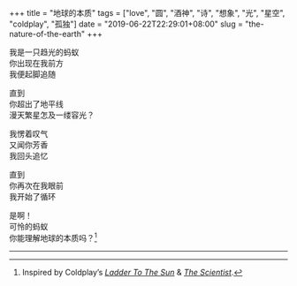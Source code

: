+++
title = "地球的本质"
tags = ["love", "圆", "酒神", "诗", "想象", "光", "星空", "coldplay", "孤独"]
date = "2019-06-22T22:29:01+08:00"
slug = "the-nature-of-the-earth"
+++

我是一只趋光的蚂蚁  
你出现在我前方  
我便起脚追随

直到  
你超出了地平线  
漫天繁星怎及一缕容光？

我愣着叹气  
又闻你芳香  
我回头追忆

直到  
你再次在我眼前  
我开始了循环

是啊！  
可怜的蚂蚁  
你能理解地球的本质吗？[^1]

---

[^1]: Inspired by Coldplay’s [*Ladder To The Sun*](https://music.163.com/song?id=3986147) & [*The Scientist*](https://music.163.com/song?id=17177309).
